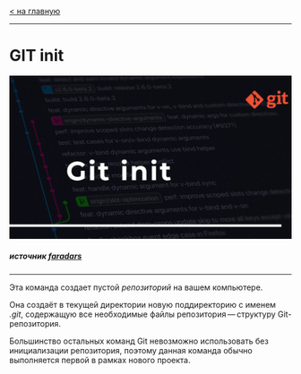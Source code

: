 [< на главную](./readme.md)
***


# **GIT init**


![git init](./assets/Git-init.jpg)
##### источник [faradars](blog.faradars.org)

----


Эта команда создает пустой *репозиторий* на вашем компьютере.

Она создаёт в текущей директории новую поддиректорию с именем *.git*, содержащую все необходимые файлы репозитория — структуру Git-репозитория.

Большинство остальных команд Git невозможно использовать без инициализации репозитория, поэтому данная команда обычно выполняется первой в рамках нового проекта.